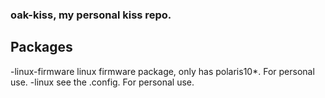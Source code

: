 ### oak-kiss, my personal kiss repo.

## Packages
  -linux-firmware linux firmware package, only has polaris10*. For personal use.
  -linux see the .config. For personal use.
